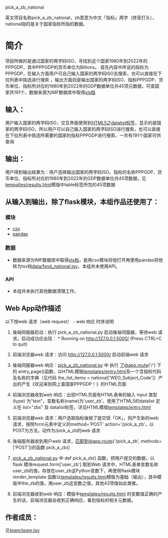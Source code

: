 pick_a_zb_national

英文项目名称pick_a_zb_national，zb意思为中文「指标」两字（拼音打头），national指的是关于国家指标所指的数据。

# 简介
 
项目所做的是通过国家的两字码ISO，寻找到这个国家1980年到2022年的PPPGDP，其中PPPGDP的货币单位为Billions。
首先内容中所说的指标为PPPGDP，在输入方面用户可自己输入国家的两字码ISO去搜索，也可以直接在下拉列表中挑选进行搜索 ，输出方面则是输出国家的两字码ISO、指标PPPGDP、货币单位、指标所对应的1980年到2022年的GDP数据单位共45项元数据，可查国家共191个，数据来源为IMF数据库中取得[xls档](http://www.imf.org/external/pubs/ft/weo/2017/01/weodata/download.aspx)

## 输入：

用户输入国家的两字码ISO，交互界面使用到[HTML5之datalist标签](http://www.w3school.com.cn/html5/html5_datalist.asp)，显示的是国家的两字码ISO，所以用户可以自己输入国家的两字码ISO进行搜索，也可以直接在下拉列表中挑选所需要的国家的指标PPPGDP进行搜索，一共有191个国家可供查询

## 输出：

用户得到输出结果为：用户选择输出国家的两字码ISO、指标的名称PPPGDP、货币单位、指标所对应的1980年到2022年的GDP数据单位共45项数据，见[tempaltes/results.html](tempaltes/results.html)模版中table标签所包的45项数据

## 从输入到输出，除了flask模块，本组作品还使用了：
### 模块
* [csv](https://docs.python.org/3/library/csv.html)
* [pandas](http://pandas.pydata.org/)

### 数据
* 数据来源为IMF数据库中取得[xls档](http://www.imf.org/external/pubs/ft/weo/2017/01/weodata/download.aspx)，是用csv模块将他打开再使用pandas将他转为tsv档[data/fsnd_national.tsv](data/fsnd_national.tsv)，本组并未使用API。

### API
* 本组并未执行其他数据清理工作。


## Web App动作描述

以下按web 请求（web request） - web 响应 时序说明

1. 後端伺服器启动：执行 pick_a_zb_national.py 启动後端伺服器，等待web 请求。启动成功应出现：  * Running on http://127.0.0.1:5000/ (Press CTRL+C to quit)

2. 前端浏览器web 请求：访问 http://127.0.0.1:5000/ 启动前端web 请求

3. 後端伺服器web 响应：[pick_a_zb_national.py](pick_a_zb_national.py) 中 执行 了@app.route('/') 下的 entry_page()函数，以HTML模版[templates/entry.html](templates/entry.html)及一个含指标代码及名称的字典（见代码 the_list_items = national['WEO_Subject_Code']）产出的产生《欢迎来到网上查国家PPPGDP！》的HTML页面

4. 前端浏览器收到web 响应：出现HTML页面有HTML表单的输入 input 类型(type) 为"text"，变数名称(name)为'user_zb'，使用了HTML5的datalist 定义在 list="zbs" 及 datalist标签，详见HTML模版[templates/entry.html](templates/entry.html)

5. 前端浏览器web 请求：用户选取指标後按了提交钮「OK」，则产生新的web 请求，按照form元素中定义的method='POST' action='/pick_a_zb'，以POST为方法，动作为/pick_a_zb的web 请求

6. 後端服务器收到用户web 请求，匹配到@app.route('/pick_a_zb', methods=['POST'])的函数 pick_a_zb() 

7. [pick_a_zb_national.py](pick_a_zb_national.py) 中 def pick_a_zb() 函数，把用户提交的数据，以flask 模块request.form['user_zb']	取到Web 请求中，HTML表单变数名称user_zb的值，存放在user_zb这Python变数下，再使用flask模块render_template 函数以[templates/results.html](templates/results.html)模版为基础（输出），其中模版中the_zb的值，用user_zb这变数之值，其他43项值如此类推。

8. 前端浏览器收到web 响应：模版中[templates/results.html](templates/results.html) 的变数值正确的产生的话，前端浏览器会收到正确响应，看到指标的相关元数据。



## 作者成员：
见[_team_/_team_.tsv](_team_/_team_.tsv)
